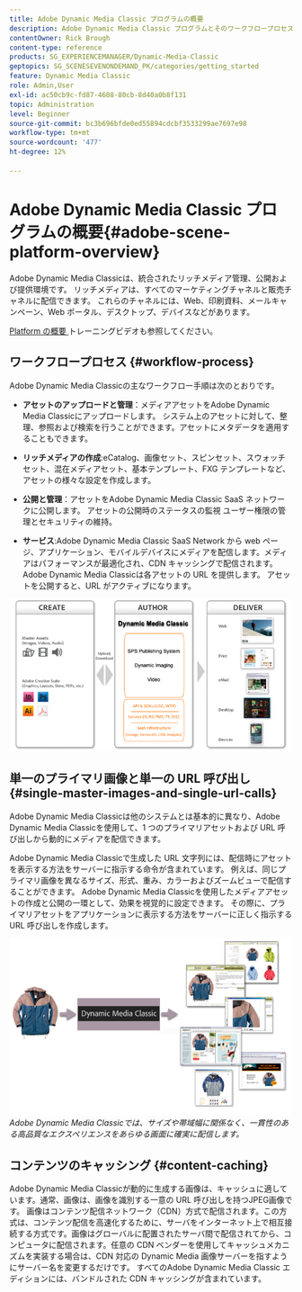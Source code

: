 ```yaml
---
title: Adobe Dynamic Media Classic プログラムの概要
description: Adobe Dynamic Media Classic プログラムとそのワークフロープロセス全体の概要です。
contentOwner: Rick Brough
content-type: reference
products: SG_EXPERIENCEMANAGER/Dynamic-Media-Classic
geptopics: SG_SCENESEVENONDEMAND_PK/categories/getting_started
feature: Dynamic Media Classic
role: Admin,User
exl-id: ac50cb9c-fd87-4608-80cb-8d40a0b8f131
topic: Administration
level: Beginner
source-git-commit: bc3b696bfde0ed55894cdcbf3533299ae7697e98
workflow-type: tm+mt
source-wordcount: '477'
ht-degree: 12%

---
```


# Adobe Dynamic Media Classic プログラムの概要{#adobe-scene-platform-overview}

Adobe Dynamic Media Classicは、統合されたリッチメディア管理、公開および提供環境です。 リッチメディアは、すべてのマーケティングチャネルと販売チャネルに配信できます。 これらのチャネルには、Web、印刷資料、メールキャンペーン、Web ポータル、デスクトップ、デバイスなどがあります。

[Platform の概要 ](https://s7d5.scene7.com/s7viewers/html5/VideoViewer.html?videoserverurl=https://s7d5.scene7.com/is/content/&emailurl=https://s7d5.scene7.com/s7/emailFriend&serverUrl=https://s7d5.scene7.com/is/image/&config=Scene7SharedAssets/Universal_HTML5_Video&contenturl=https://s7d5.scene7.com/skins/&asset=S7tutorials/572_Platform%20Overview_converted%20renamed_Getting%20Started-AVS) トレーニングビデオも参照してください。

## ワークフロープロセス {#workflow-process}

Adobe Dynamic Media Classicの主なワークフロー手順は次のとおりです。

* **アセットのアップロードと管理**：メディアアセットをAdobe Dynamic Media Classicにアップロードします。 システム上のアセットに対して、整理、参照および検索を行うことができます。アセットにメタデータを適用することもできます。

* **リッチメディアの作成**:eCatalog、画像セット、スピンセット、スウォッチセット、混在メディアセット、基本テンプレート、FXG テンプレートなど、アセットの様々な設定を作成します。

* **公開と管理**：アセットをAdobe Dynamic Media Classic SaaS ネットワークに公開します。 アセットの公開時のステータスの監視 ユーザー権限の管理とセキュリティの維持。

* **サービス**:Adobe Dynamic Media Classic SaaS Network から web ページ、アプリケーション、モバイルデバイスにメディアを配信します。メディアはパフォーマンスが最適化され、CDN キャッシングで配信されます。 Adobe Dynamic Media Classicは各アセットの URL を提供します。 アセットを公開すると、URL がアクティブになります。

![Adobe Dynamic Media Classic ワークフロープロセス ](/help/using/assets/gs_workflow.png)

## 単一のプライマリ画像と単一の URL 呼び出し {#single-master-images-and-single-url-calls}

Adobe Dynamic Media Classicは他のシステムとは基本的に異なり、Adobe Dynamic Media Classicを使用して、1 つのプライマリアセットおよび URL 呼び出しから動的にメディアを配信できます。

Adobe Dynamic Media Classicで生成した URL 文字列には、配信時にアセットを表示する方法をサーバーに指示する命令が含まれています。 例えば、同じプライマリ画像を異なるサイズ、形式、重み、カラーおよびズームビューで配信することができます。 Adobe Dynamic Media Classicを使用したメディアアセットの作成と公開の一環として、効果を視覚的に設定できます。 その際に、プライマリアセットをアプリケーションに表示する方法をサーバーに正しく指示する URL 呼び出しを作成します。

![Adobe Dynamic Media Classicは、同じプライマリ画像を異なるメディアに、異なるサイズおよび形式で配信できます。](/help/using/assets/gs_dynamic_publishing.png)
*Adobe Dynamic Media Classicでは、サイズや帯域幅に関係なく、一貫性のある高品質なエクスペリエンスをあらゆる画面に確実に配信します。*

## コンテンツのキャッシング {#content-caching}

Adobe Dynamic Media Classicが動的に生成する画像は、キャッシュに適しています。通常、画像は、画像を識別する一意の URL 呼び出しを持つJPEG画像です。 画像はコンテンツ配信ネットワーク（CDN）方式で配信されます。この方式は、コンテンツ配信を高速化するために、サーバをインターネット上で相互接続する方式です。画像はグローバルに配置されたサーバ間で配信されてから、コンピュータに配信されます。任意の CDN ベンダーを使用してキャッシュメカニズムを実装する場合は、CDN 対応の Dynamic Media 画像サーバーを指すようにサーバー名を変更するだけです。 すべてのAdobe Dynamic Media Classic エディションには、バンドルされた CDN キャッシングが含まれています。
